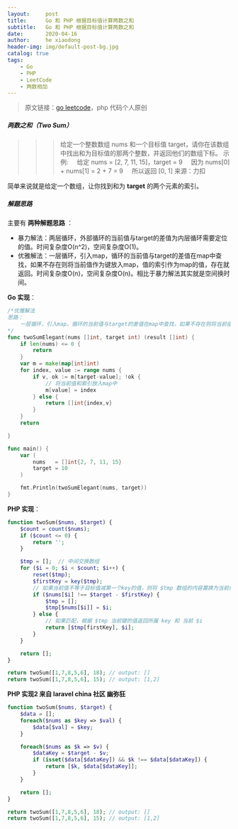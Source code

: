 ```yaml
---
layout:     post
title:      Go 和 PHP 根据目标值计算两数之和
subtitle:   Go 和 PHP 根据目标值计算两数之和
date:       2020-04-16
author:     he xiaodong
header-img: img/default-post-bg.jpg
catalog: true
tags:
    - Go
    - PHP
    - LeetCode
    - 两数相加
---
```


> 原文链接：[go leetcode](https://github.com/wx-satellite/go-leetcode)，php 代码个人原创

##### 两数之和（Two Sum）
>>> 给定一个整数数组 nums 和一个目标值 target，请你在该数组中找出和为目标值的那两个整数，并返回他们的数组下标。
示例:
&nbsp;&nbsp;&nbsp;&nbsp;给定 nums = [2, 7, 11, 15]，target = 9
&nbsp;&nbsp;&nbsp;&nbsp;因为 nums[0] + nums[1] = 2 + 7 = 9
&nbsp;&nbsp;&nbsp;&nbsp;所以返回 [0, 1]
来源：力扣

简单来说就是给定一个数组，让你找到和为 **target** 的两个元素的索引。

##### 解题思路
主要有 **两种解题思路** ：
* 暴力解法：两层循环，外部循环的当前值与target的差值为内层循环需要定位的值。时间复杂度O(n^2)，空间复杂度O(1)。
* 优雅解法：一层循环，引入map，循环的当前值与target的差值在map中查找，如果不存在则将当前值作为键放入map，值的索引作为map的值，存在就返回。时间复杂度O(n)，空间复杂度O(n)。相比于暴力解法其实就是空间换时间。

**Go 实现**：
```go
/*优雅解法
思路：
	一层循环，引入map，循环的当前值与target的差值在map中查找，如果不存在则将当前值作为键放入map，值的索引作为map的值。
*/
func twoSumElegant(nums []int, target int) (result []int) {
	if len(nums) <= 0 {
		return
	}
	var m = make(map[int]int)
	for index, value := range nums {
		if v, ok := m[target-value]; !ok {
			// 将当前值和索引放入map中
			m[value] = index
		} else {
			return []int{index,v}
		}
	}
	return

}

func main() {
	var (
		nums   = []int{2, 7, 11, 15}
		target = 10
	)

	fmt.Println(twoSumElegant(nums, target))
}
```

**PHP 实现**：
```php
function twoSum($nums, $target) {
    $count = count($nums);
    if ($count <= 0) {
        return '';
	}

    $tmp = [];  // 中间交换数组
    for ($i = 0; $i < $count; $i++) {
		reset($tmp);
		$firstKey = key($tmp);
        // 如果当前值不等于目标值减第一个key的值，则将 $tmp 数组的内容置换为当前值和key
        if ($nums[$i] !== $target - $firstKey) {
            $tmp = [];
            $tmp[$nums[$i]] = $i;
        } else {
            // 如果匹配，根据 $tmp 当前键的值返回所属 key 和 当前 $i
            return [$tmp[firstKey], $i];
        }
    }

	return [];
}

return twoSum([1,7,8,5,6], 18); // output: []
return twoSum([1,7,8,5,6], 15); // output: [1,2]
```


**PHP 实现2 来自 laravel china 社区 幽弥狂**
```php
function twoSum($nums, $target) {
	$data = [];
	foreach($nums as $key => $val) {
		$data[$val] = $key;
	}

	foreach($nums as $k => $v) {
		$dataKey = $target - $v;
		if (isset($data[$dataKey]) && $k !== $data[$dataKey]) {
			return [$k, $data[$dataKey]];
		}
	}

	return [];
}

return twoSum([1,7,8,5,6], 18); // output: []
return twoSum([1,7,8,5,6], 15); // output: [1,2]
```